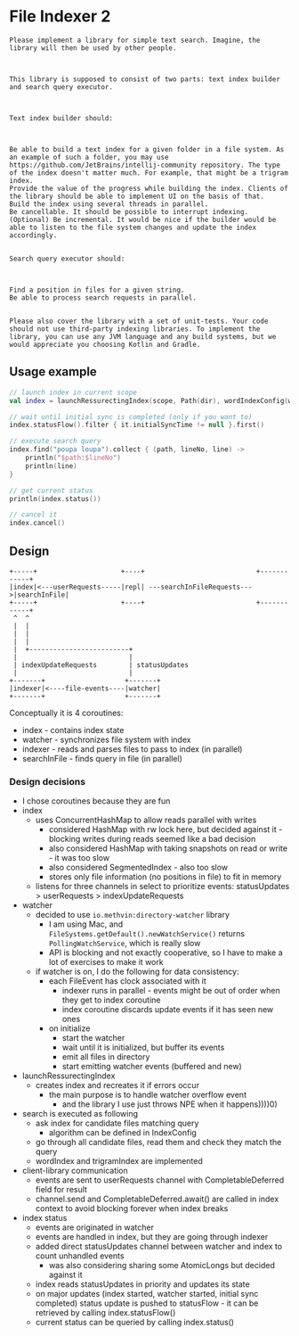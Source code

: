 # File Indexer 2

```
Please implement a library for simple text search. Imagine, the library will then be used by other people.



This library is supposed to consist of two parts: text index builder and search query executor.



Text index builder should:



Be able to build a text index for a given folder in a file system. As an example of such a folder, you may use https://github.com/JetBrains/intellij-community repository. The type of the index doesn't matter much. For example, that might be a trigram index.
Provide the value of the progress while building the index. Clients of the library should be able to implement UI on the basis of that.
Build the index using several threads in parallel.
Be cancellable. It should be possible to interrupt indexing.
(Optional) Be incremental. It would be nice if the builder would be able to listen to the file system changes and update the index accordingly.


Search query executor should:



Find a position in files for a given string.
Be able to process search requests in parallel.


Please also cover the library with a set of unit-tests. Your code should not use third-party indexing libraries. To implement the library, you can use any JVM language and any build systems, but we would appreciate you choosing Kotlin and Gradle.
```

## Usage example

```kotlin
// launch index in current scope
val index = launchRessurectingIndex(scope, Path(dir), wordIndexConfig(watcherEnabled = true))

// wait until initial sync is completed (only if you want to)
index.statusFlow().filter { it.initialSyncTime != null }.first()

// execute search query
index.find("poupa loupa").collect { (path, lineNo, line) ->
    println("$path:$lineNo")
    println(line)
}

// get current status
println(index.status())

// cancel it
index.cancel()
```

## Design

```
+-----+                     +----+                            +------------+
|index|<---userRequests-----|repl| ---searchInFileRequests--->|searchInFile|
+-----+                     +----+                            +------------+
 ^  ^
 |  |
 |  |
 |  |
 |  +-------------------------+
 |                            |
 | indexUpdateRequests        | statusUpdates
 |                            |
+-------+                    +-------+
|indexer|<----file-events----|watcher|
+-------+                    +-------+

```

Conceptually it is 4 coroutines:

* index - contains index state
* watcher - synchronizes file system with index
* indexer - reads and parses files to pass to index (in parallel)
* searchInFile - finds query in file (in parallel)

### Design decisions

* I chose coroutines because they are fun
* index
    * uses ConcurrentHashMap to allow reads parallel with writes
        * considered HashMap with rw lock here, but decided against it - blocking writes during reads seemed like a bad
          decision
        * also considered HashMap with taking snapshots on read or write - it was too slow
        * also considered SegmentedIndex - also too slow
        * stores only file information (no positions in file) to fit in memory
    * listens for three channels in select to prioritize events: statusUpdates > userRequests > indexUpdateRequests
* watcher
    * decided to use `io.methvin:directory-watcher` library
        * I am using Mac, and `FileSystems.getDefault().newWatchService()` returns `PollingWatchService`, which is
          really slow
        * API is blocking and not exactly cooperative, so I have to make a lot of exercises to make it work
    * if watcher is on, I do the following for data consistency:
        * each FileEvent has clock associated with it
            * indexer runs in parallel - events might be out of order when they get to index coroutine
            * index coroutine discards update events if it has seen new ones
        * on initialize
            * start the watcher
            * wait until it is initialized, but buffer its events
            * emit all files in directory
            * start emitting watcher events (buffered and new)
* launchRessurectingIndex
    * creates index and recreates it if errors occur
        * the main purpose is to handle watcher overflow event
            * and the library I use just throws NPE when it happens))))0)
* search is executed as following
    * ask index for candidate files matching query
        * algorithm can be defined in IndexConfig
    * go through all candidate files, read them and check they match the query
    * wordIndex and trigramIndex are implemented
* client-library communication
    * events are sent to userRequests channel with CompletableDeferred field for result
    * channel.send and CompletableDeferred.await() are called in index context to avoid blocking forever when index
      breaks
* index status
    * events are originated in watcher
    * events are handled in index, but they are going through indexer
    * added direct statusUpdates channel between watcher and index to count unhandled events
        * was also considering sharing some AtomicLongs but decided against it
    * index reads statusUpdates in priority and updates its state
    * on major updates (index started, watcher started, initial sync completed) status update is pushed to statusFlow -
      it can be retrieved by calling index.statusFlow()
    * current status can be queried by calling index.status()